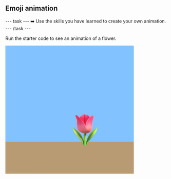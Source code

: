 <h2 class="c-project-heading--task">Emoji animation</h2>

--- task ---
➡️ Use the skills you have learned to create your own animation.
--- /task --- 

Run the starter code to see an animation of a flower.

![A flower emoji on a blue background with brown soil.](images/flower.png)
